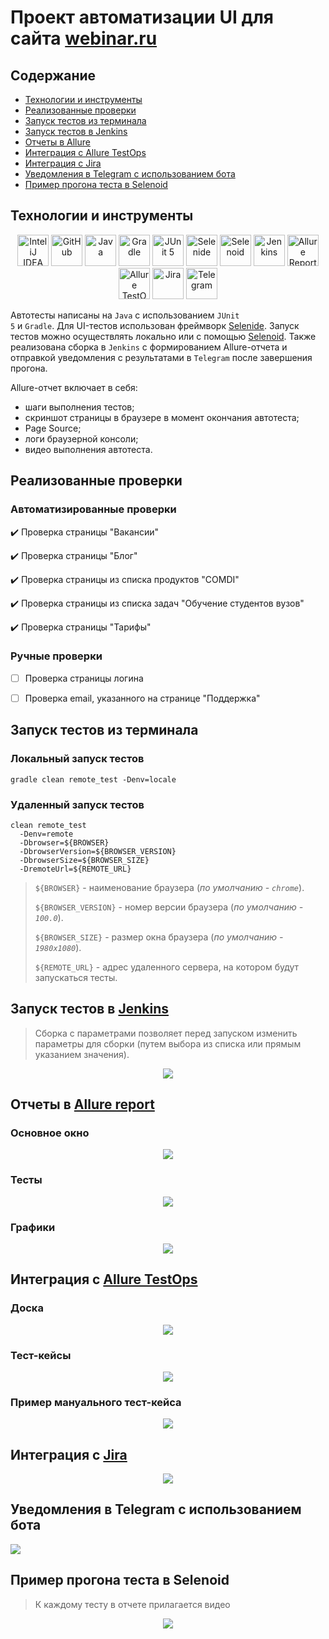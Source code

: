 <h1 >Проект автоматизации UI для сайта <a href="https://webinar.ru/ ">webinar.ru</a></h1>

## Содержание

* <a href="#tools">Технологии и инструменты</a>
* <a href="#cases">Реализованные проверки</a>
* <a href="#console">Запуск тестов из терминала</a>
* <a href="#jenkins">Запуск тестов в Jenkins</a>
* <a href="#allure">Отчеты в Allure</a>
* <a href="#testops">Интеграция с Allure TestOps</a>
* <a href="#testops">Интеграция с Jira</a>
* <a href="#telegram">Уведомления в Telegram с использованием бота</a>
* <a href="#video">Пример прогона теста в Selenoid</a>

<a id="tools"></a>
## Технологии и инструменты

<div align="center">
<a href="https://www.jetbrains.com/idea/"><img alt="InteliJ IDEA" height="50" src="images/logo/IntelliJ_IDEA.png" width="50"/></a>
<a href="https://github.com/"><img alt="GitHub" height="50" src="images/logo/GitHub.png" width="50"/></a>  
<a href="https://www.java.com/"><img alt="Java" height="50" src="images/logo/Java_logo.png" width="50"/></a>
<a href="https://gradle.org/"><img alt="Gradle" height="50" src="images/logo/Gradle.png" width="50"/></a>  
<a href="https://junit.org/junit5/"><img alt="JUnit 5" height="50" src="images/logo/JUnit5.png" width="50"/></a>
<a href="https://selenide.org/"><img alt="Selenide" height="50" src="images/logo/Selenide.png" width="50"/></a>
<a href="https://aerokube.com/selenoid/"><img alt="Selenoid" height="50" src="images/logo/Selenoid.png" width="50"/></a>
<a href="https://www.jenkins.io/"><img alt="Jenkins" height="50" src="images/logo/Jenkins.png" width="50"/></a>
<a href="https://github.com/allure-framework/"><img alt="Allure Report" height="50" src="images/logo/AllureReports.png" width="50"/></a>
<a href="https://qameta.io/"><img alt="Allure TestOps" height="50" src="images/logo/AllureTestOps.svg" width="50"/></a>
<a href="https://www.atlassian.com/software/jira"><img alt="Jira" height="50" src="images/logo/Jira.png" width="50"/></a>  
<a href="https://telegram.org/"><img alt="Telegram" height="50" src="images/logo/Telegram.png" width="50"/></a>
</div>

Автотесты написаны на <code>Java</code> с использованием <code>JUnit 5</code> и <code>Gradle</code>.
Для UI-тестов использован фреймворк [Selenide](https://selenide.org/).
Запуск тестов можно осуществлять локально или с помощью [Selenoid](https://aerokube.com/selenoid/).
Также реализована сборка в <code>Jenkins</code> с формированием Allure-отчета и отправкой уведомления с результатами в <code>Telegram</code> после завершения прогона.

Allure-отчет включает в себя:
* шаги выполнения тестов;
* скриншот страницы в браузере в момент окончания автотеста;
* Page Source;
* логи браузерной консоли;
* видео выполнения автотеста.

<a id="cases"></a>
## Реализованные проверки

### Автоматизированные проверки
:heavy_check_mark: Проверка страницы "Вакансии" 

:heavy_check_mark: Проверка страницы "Блог"

:heavy_check_mark: Проверка страницы из списка продуктов "COMDI"

:heavy_check_mark: Проверка страницы из списка задач "Обучение студентов вузов" 

:heavy_check_mark: Проверка страницы "Тарифы" 

### Ручные проверки
- [ ] Проверка страницы логина
- [ ] Проверка email, указанного на странице "Поддержка"


<a id="console"></a>
##  Запуск тестов из терминала
### Локальный запуск тестов

```
gradle clean remote_test -Denv=locale
```

### Удаленный запуск тестов

```
clean remote_test 
  -Denv=remote 
  -Dbrowser=${BROWSER} 
  -DbrowserVersion=${BROWSER_VERSION} 
  -DbrowserSize=${BROWSER_SIZE} 
  -DremoteUrl=${REMOTE_URL}
```

> `${BROWSER}` - наименование браузера (_по умолчанию - <code>chrome</code>_).
> 
> `${BROWSER_VERSION}` - номер версии браузера (_по умолчанию - <code>100.0</code>_).
> 
> `${BROWSER_SIZE}` - размер окна браузера (_по умолчанию - <code>1980x1080</code>_).
>
> `${REMOTE_URL}` - адрес удаленного сервера, на котором будут запускаться тесты.

<a id="jenkins"></a>
## Запуск тестов в <a target="_blank" href="https://jenkins.autotests.cloud/job/017-Jenny_Ndbn-java-14-webinar-project/"> Jenkins </a>

> Сборка с параметрами позволяет перед запуском изменить параметры для сборки (путем выбора из списка или прямым указанием значения).

<p align="center">
<img src="images/screenshots/JenkinsJob.PNG"/>
</p>

<a id="allure"></a>
## Отчеты в <a target="_blank" href="https://jenkins.autotests.cloud/job/017-Jenny_Ndbn-java-14-webinar-project/allure/"> Allure report </a> 

### Основное окно

<p align="center">
<img src="images/screenshots/AllureOverview.png">
</p>

### Тесты

<p align="center">
<img src="images/screenshots/AllureBehaviors.png">
</p>

### Графики

<p align="center">
<img src="images/screenshots/AllureGraphs.png">
</p>

<a id="testops"></a>
## Интеграция с <a target="_blank" href="https://allure.autotests.cloud/project/1873/test-cases?treeId=3601"> Allure TestOps </a>   

### Доска
<p align="center">
<img src="images/screenshots/AllureTestOpsDashboard.PNG">
</p>

### Тест-кейсы
<p align="center">
<img src="images/screenshots/AllureTestCases.PNG">
</p>

### Пример мануального тест-кейса
<p align="center">
<img src="images/screenshots/AllureTestOpsManualTest.PNG">
</p>


<a id="jira"></a>
## Интеграция с <a target="_blank" href="https://jira.autotests.cloud/browse/HOMEWORK-533"> Jira </a> 
<p align="center">
<img src="images/screenshots/Jira.PNG">
</p>

<a id="telegram"></a>
## Уведомления в Telegram с использованием бота

<p>
<img src="images/screenshots/TelegramBot.PNG">
</p>

<a id="video"></a>
## Пример прогона теста в Selenoid

> К каждому тесту в отчете прилагается видео
<p align="center">
  <img src="images/video/Video_test_rates.gif">
</p>
